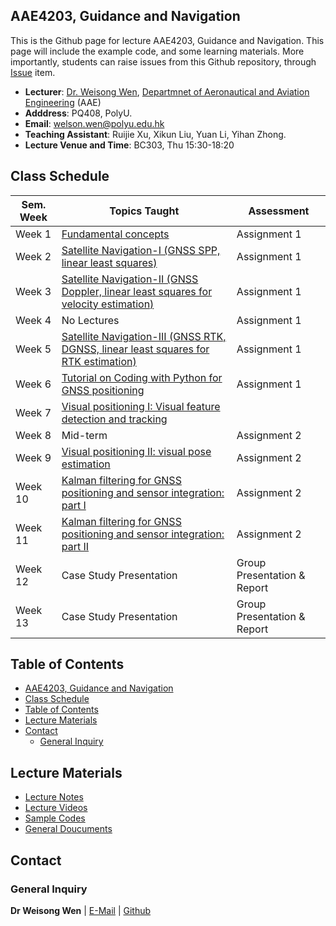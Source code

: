 <!-- <font  size=6><b><center>PolyU_AAE4203</center></b></font> -->

## AAE4203, Guidance and Navigation

This is the Github page for lecture AAE4203, Guidance and Navigation. This page will include the example code, and some learning materials. More importantly, students can raise issues from this Github repository, through [Issue](https://github.com/weisongwen/AAE4203-2425S1/issues) item.

- **Lecturer**: [Dr. Weisong Wen](https://www.polyu.edu.hk/aae/people/academic-staff/dr-wen-weisong/), [Departmnet of Aeronautical and Aviation Engineering](https://www.polyu.edu.hk/aae/) (AAE)
- **Adddress**: PQ408, PolyU. 
- **Email**: welson.wen@polyu.edu.hk
- **Teaching Assistant**: Ruijie Xu, Xikun Liu, Yuan Li, Yihan Zhong. 
- **Lecture Venue and Time**: BC303, Thu 15:30-18:20

## Class Schedule

| Sem. Week | Topics Taught | Assessment |
|-----------|---------------|------------|
| Week 1    | [Fundamental concepts](http://google.com) | Assignment 1 |
| Week 2    | [Satellite Navigation-I (GNSS SPP, linear least squares)](http://google.com) | Assignment 1 |
| Week 3    | [Satellite Navigation-II (GNSS Doppler, linear least squares for velocity estimation)](http://google.com) | Assignment 1 |
| Week 4    | No Lectures | Assignment 1 |
| Week 5    | [Satellite Navigation-III (GNSS RTK, DGNSS, linear least squares for RTK estimation)](http://google.com) | Assignment 1 |
| Week 6    | [Tutorial on Coding with Python for GNSS positioning](http://google.com) | Assignment 1 |
| Week 7    | [Visual positioning I: Visual feature detection and tracking](http://google.com) |  |
| Week 8    | Mid-term | Assignment 2 |
| Week 9    | [Visual positioning II: visual pose estimation](http://google.com) | Assignment 2 |
| Week 10   | [Kalman filtering for GNSS positioning and sensor integration: part I](http://google.com) | Assignment 2 |
| Week 11   | [Kalman filtering for GNSS positioning and sensor integration: part II](http://google.com) | Assignment 2 |
| Week 12   | Case Study Presentation | Group Presentation & Report |
| Week 13   | Case Study Presentation | Group Presentation & Report |

## Table of Contents
- [AAE4203, Guidance and Navigation](#aae4203-guidance-and-navigation)
- [Class Schedule](#class-schedule)
- [Table of Contents](#table-of-contents)
- [Lecture Materials](#lecture-materials)
- [Contact](#contact)
  - [General Inquiry](#general-inquiry)

## Lecture Materials
- [Lecture Notes](PolyU_AAE4203/Lecture_Notes)
- [Lecture Videos](PolyU_AAE4203/Lecture_Videos)
- [Sample Codes](PolyU_AAE4203/Sample_Codes)
- [General Doucuments](PolyU_AAE4203/General_Doucuments)
  
<!-- ## Students Tasks -->

## Contact
### General Inquiry
**Dr Weisong Wen** | [E-Mail](welson.wen@polyu.edu.hk) | [Github](https://github.com/weisongwen)


